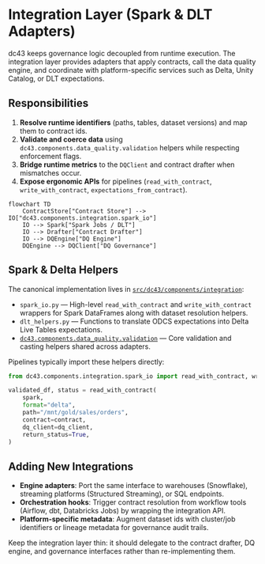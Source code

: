 # Integration Layer (Spark & DLT Adapters)

dc43 keeps governance logic decoupled from runtime execution. The integration layer provides adapters that apply contracts, call the data quality engine, and coordinate with platform-specific services such as Delta, Unity Catalog, or DLT expectations.

## Responsibilities

1. **Resolve runtime identifiers** (paths, tables, dataset versions) and map them to contract ids.
2. **Validate and coerce data** using `dc43.components.data_quality.validation` helpers while respecting enforcement flags.
3. **Bridge runtime metrics** to the `DQClient` and contract drafter when mismatches occur.
4. **Expose ergonomic APIs** for pipelines (`read_with_contract`, `write_with_contract`, `expectations_from_contract`).

```mermaid
flowchart TD
    ContractStore["Contract Store"] --> IO["dc43.components.integration.spark_io"]
    IO --> Spark["Spark Jobs / DLT"]
    IO --> Drafter["Contract Drafter"]
    IO --> DQEngine["DQ Engine"]
    DQEngine --> DQClient["DQ Governance"]
```

## Spark & Delta Helpers

The canonical implementation lives in [`src/dc43/components/integration`](../../src/dc43/components/integration):

* `spark_io.py` — High-level `read_with_contract` and `write_with_contract` wrappers for Spark DataFrames along with dataset resolution helpers.
* `dlt_helpers.py` — Functions to translate ODCS expectations into Delta Live Tables expectations.
* [`dc43.components.data_quality.validation`](../../src/dc43/components/data_quality/validation.py) — Core validation and casting helpers shared across adapters.

Pipelines typically import these helpers directly:

```python
from dc43.components.integration.spark_io import read_with_contract, write_with_contract

validated_df, status = read_with_contract(
    spark,
    format="delta",
    path="/mnt/gold/sales/orders",
    contract=contract,
    dq_client=dq_client,
    return_status=True,
)
```

## Adding New Integrations

* **Engine adapters**: Port the same interface to warehouses (Snowflake), streaming platforms (Structured Streaming), or SQL endpoints.
* **Orchestration hooks**: Trigger contract resolution from workflow tools (Airflow, dbt, Databricks Jobs) by wrapping the integration API.
* **Platform-specific metadata**: Augment dataset ids with cluster/job identifiers or lineage metadata for governance audit trails.

Keep the integration layer thin: it should delegate to the contract drafter, DQ engine, and governance interfaces rather than re-implementing them.
